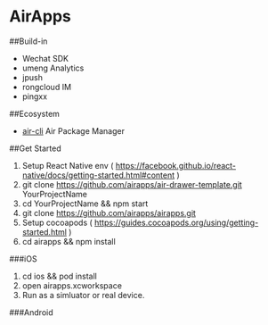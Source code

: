 # AirApps

##Build-in

- Wechat SDK
- umeng Analytics
- jpush
- rongcloud IM
- pingxx

##Ecosystem

- [air-cli](https://github.com/airapps/air-cli) Air Package Manager

##Get Started

1. Setup React Native env ( https://facebook.github.io/react-native/docs/getting-started.html#content )
2. git clone https://github.com/airapps/air-drawer-template.git YourProjectName
3. cd YourProjectName && npm start
4. git clone https://github.com/airapps/airapps.git
5. Setup cocoapods ( https://guides.cocoapods.org/using/getting-started.html )
6. cd airapps && npm install

###iOS

1. cd ios && pod install
2. open airapps.xcworkspace
3. Run as a simluator or real device.

###Android


